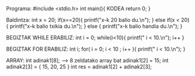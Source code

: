 Programa:
    #include <stdio.h>
    int main(){
        KODEA
        return 0;
    }
    
    
Baldintza:
    int x = 20;
    if(x==20){
        printf("x-k 20 balio du.\n");
    } else if(x < 20) {
        printf("x-k balio txikia du.\n");
    } else {
         printf("x-k balio handia du.\n");
    }
    

BEGIZTAK WHILE ERABILIZ: 
    int i = 0;
    while(i<10){
        printf(" i < 10.\n");
        i++
    }
    
BEGIZTAK FOR ERABILIZ:
    int i;
    for( i = 0; i < 10 ; i++ ){
        printf(" i < 10.\n");
    }
    
    
ARRAY:
    int adinak1[8];        --> 8 zeldatako array bat
    adinak1[2] = 15;
    int adinak2[3] = { 15, 20, 25 }
    int res = adinak1[2] + adinak2[3];
